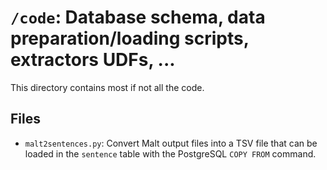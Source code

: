 # `/code`: Database schema, data preparation/loading scripts, extractors UDFs, ... 

This directory contains most if not all the code.

## Files

* `malt2sentences.py`: Convert Malt output files into a TSV file that can be
  loaded in the `sentence` table with the PostgreSQL `COPY FROM` command.

